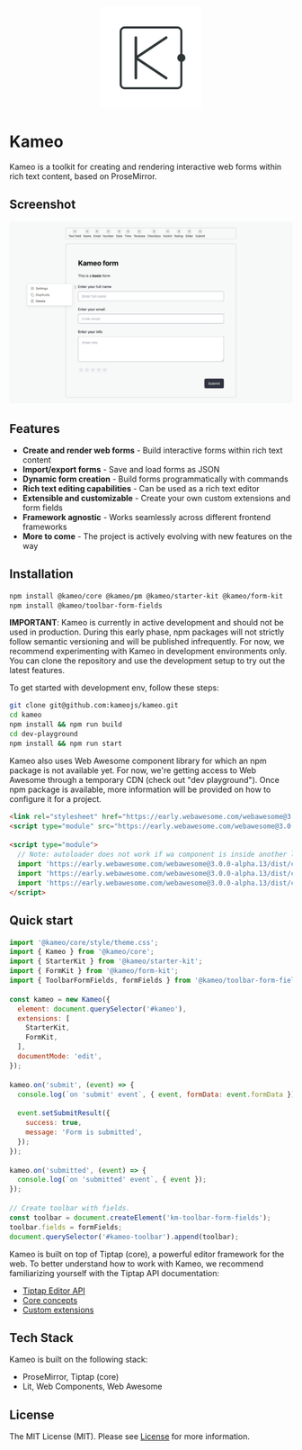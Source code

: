 <p align="center">
  <a href="#" target="_blank">
    <img src="./assets/logo.svg?sanitize=true" width="180" height="180" alt="Kameo" />
  </a>
</p>

# Kameo

Kameo is a toolkit for creating and rendering interactive web forms within rich text content, based on ProseMirror.

## Screenshot

<p align="center">
  <img src="./assets/screenshot.webp" width="600px" alt="Kameo screenshot" />
</p>

## Features
- **Create and render web forms** - Build interactive forms within rich text content
- **Import/export forms** - Save and load forms as JSON
- **Dynamic form creation** - Build forms programmatically with commands
- **Rich text editing capabilities** - Can be used as a rich text editor
- **Extensible and customizable** - Create your own custom extensions and form fields
- **Framework agnostic** - Works seamlessly across different frontend frameworks
- **More to come** - The project is actively evolving with new features on the way

## Installation

```bash
npm install @kameo/core @kameo/pm @kameo/starter-kit @kameo/form-kit
npm install @kameo/toolbar-form-fields
```

**IMPORTANT**: Kameo is currently in active development and should not be used in production. During this early phase, npm packages will not strictly follow semantic versioning and will be published infrequently. For now, we recommend experimenting with Kameo in development environments only. You can clone the repository and use the development setup to try out the latest features.

To get started with development env, follow these steps:

```bash
git clone git@github.com:kameojs/kameo.git
cd kameo
npm install && npm run build
cd dev-playground
npm install && npm run start
```

Kameo also uses Web Awesome component library for which an npm package is not available yet. For now, we're getting access to Web Awesome through a temporary CDN (check out "dev playground"). Once npm package is available, more information will be provided on how to configure it for a project.

```html
<link rel="stylesheet" href="https://early.webawesome.com/webawesome@3.0.0-alpha.13/dist/styles/themes/default.css" />
<script type="module" src="https://early.webawesome.com/webawesome@3.0.0-alpha.13/dist/webawesome.loader.js"></script>

<script type="module">
  // Note: autoloader does not work if wa component is inside another lit component.
  import 'https://early.webawesome.com/webawesome@3.0.0-alpha.13/dist/components/input/input.js';
  import 'https://early.webawesome.com/webawesome@3.0.0-alpha.13/dist/components/select/select.js';
  import 'https://early.webawesome.com/webawesome@3.0.0-alpha.13/dist/components/checkbox/checkbox.js';
</script>
```

## Quick start

```javascript
import '@kameo/core/style/theme.css';
import { Kameo } from '@kameo/core';
import { StarterKit } from '@kameo/starter-kit';
import { FormKit } from '@kameo/form-kit';
import { ToolbarFormFields, formFields } from '@kameo/toolbar-form-fields';

const kameo = new Kameo({
  element: document.querySelector('#kameo'),
  extensions: [
    StarterKit,
    FormKit,
  ],
  documentMode: 'edit',
});

kameo.on('submit', (event) => {
  console.log(`on 'submit' event`, { event, formData: event.formData });

  event.setSubmitResult({
    success: true,
    message: 'Form is submitted',
  });
});

kameo.on('submitted', (event) => {
  console.log(`on 'submitted' event`, { event });
});

// Create toolbar with fields.
const toolbar = document.createElement('km-toolbar-form-fields');
toolbar.fields = formFields;
document.querySelector('#kameo-toolbar').append(toolbar);
```

Kameo is built on top of Tiptap (core), a powerful editor framework for the web. To better understand how to work with Kameo, we recommend familiarizing yourself with the Tiptap API documentation:

- [Tiptap Editor API](https://next.tiptap.dev/docs/editor/api/editor)
- [Core concepts](https://next.tiptap.dev/docs/editor/core-concepts/introduction)
- [Custom extensions](https://next.tiptap.dev/docs/editor/extensions/custom-extensions)

## Tech Stack

Kameo is built on the following stack:
- ProseMirror, Tiptap (core)
- Lit, Web Components, Web Awesome

## License

The MIT License (MIT). Please see [License](LICENSE) for more information.
